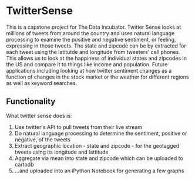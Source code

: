 # TwitterSense

This is a capstone project for The Data Incubator.
Twitter Sense looks at millions of tweets from around the country and uses natural language processing to examine the positive and negative sentiment, or feeling, expressing in those tweets. The state and zipcode can be by extracted for each tweet using the latitutde and longitude from tweeters' cell phones. This allows us to look at the happiness of individual states and zipcodes in the US and compare it to things like income and population. Future applications including looking at how twitter sentiment changes as a function of changes in the stock market or the weather for different regions as well as keyword searches.

## Functionality
What twitter sense does is:
1. Use twitter's API to pull tweets from their live stream
2. Do natural language processing to determine the sentiment, positive or negative, of the tweets
3. Extract geographic location - state and zipcode - for the geotagged tweets using its longitude and lattitude
4. Aggregate via mean into state and zipcode which can be uploaded to cartodb
5. ...and uploaded into an iPython Notebook for generating a few graphs

